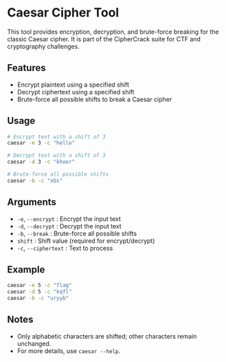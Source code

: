 # Caesar Cipher Tool

This tool provides encryption, decryption, and brute-force breaking for the classic Caesar cipher. It is part of the CipherCrack suite for CTF and cryptography challenges.

## Features
- Encrypt plaintext using a specified shift
- Decrypt ciphertext using a specified shift
- Brute-force all possible shifts to break a Caesar cipher

## Usage

```zsh
# Encrypt text with a shift of 3
caesar -e 3 -c "hello"

# Decrypt text with a shift of 3
caesar -d 3 -c "khoor"

# Brute-force all possible shifts
caesar -b -c "xbs"
```

## Arguments
- `-e`, `--encrypt` : Encrypt the input text
- `-d`, `--decrypt` : Decrypt the input text
- `-b`, `--break`   : Brute-force all possible shifts
- `shift`           : Shift value (required for encrypt/decrypt)
- `-c`, `--ciphertext` : Text to process

## Example
```zsh
caesar -e 5 -c "flag"
caesar -d 5 -c "kqfl"
caesar -b -c "uryyb"
```

## Notes
- Only alphabetic characters are shifted; other characters remain unchanged.
- For more details, use `caesar --help`.

